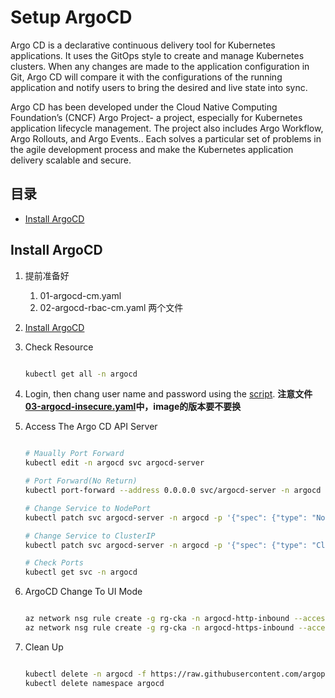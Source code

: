 # Setup ArgoCD 
Argo CD is a declarative continuous delivery tool for Kubernetes applications. It uses the GitOps style to create and manage Kubernetes clusters. When any changes are made to the application configuration in Git, Argo CD will compare it with the configurations of the running application and notify users to bring the desired and live state into sync.

Argo CD has been developed under the Cloud Native Computing Foundation’s (CNCF) Argo Project- a project, especially for Kubernetes application lifecycle management. The project also includes Argo Workflow, Argo Rollouts, and Argo Events.. Each solves a particular set of problems in the agile development process and make the Kubernetes application delivery scalable and secure.


## 目录
- [Install ArgoCD](#install-argocd)


## Install ArgoCD
1. 提前准备好
    1. 01-argocd-cm.yaml
    1. 02-argocd-rbac-cm.yaml
    两个文件


1. [Install ArgoCD](./script/01-argocd-install.sh)


1. Check Resource
    ```sh
    
    kubectl get all -n argocd
    ```


1. Login, then chang user name and password using the [script](./script/02-argocd-account.sh). **注意文件[03-argocd-insecure.yaml](./yaml/03-argocd-insecure.yaml)中，image的版本要不要换**


1. Access The Argo CD API Server

    ```sh

    # Maually Port Forward
    kubectl edit -n argocd svc argocd-server

    # Port Forward(No Return)
    kubectl port-forward --address 0.0.0.0 svc/argocd-server -n argocd 8080:443 &

    # Change Service to NodePort
    kubectl patch svc argocd-server -n argocd -p '{"spec": {"type": "NodePort"}}' 

    # Change Service to ClusterIP
    kubectl patch svc argocd-server -n argocd -p '{"spec": {"type": "ClusterIP"}}'

    # Check Ports
    kubectl get svc -n argocd

    ```


1. ArgoCD Change To UI Mode
    ```sh

    az network nsg rule create -g rg-cka -n argocd-http-inbound --access allow --destination-address-prefixes '*' --destination-port-range <NodePort> --direction inbound --nsg-name cka-nsg --protocol '*' --source-address-prefixes '*' --source-port-range '*' --priority 1002
    az network nsg rule create -g rg-cka -n argocd-https-inbound --access allow --destination-address-prefixes '*' --destination-port-range <NodePort> --direction inbound --nsg-name cka-nsg --protocol '*' --source-address-prefixes '*' --source-port-range '*' --priority 1003
    ```


1. Clean Up
    ```sh

    kubectl delete -n argocd -f https://raw.githubusercontent.com/argoproj/argo-cd/stable/manifests/install.yaml
    kubectl delete namespace argocd
    ```
